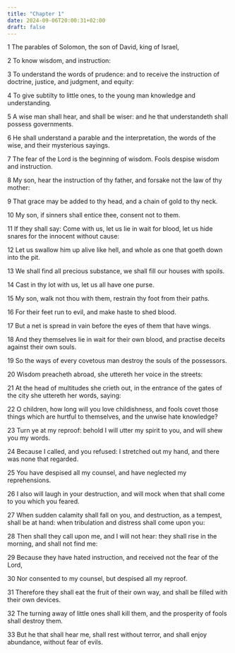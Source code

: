 ```yaml
---
title: "Chapter 1"
date: 2024-09-06T20:00:31+02:00
draft: false
---
```



1 The parables of Solomon, the son of David, king of Israel,

2 To know wisdom, and instruction:

3 To understand the words of prudence: and to receive the instruction of doctrine, justice, and judgment, and equity:

4 To give subtilty to little ones, to the young man knowledge and understanding.

5 A wise man shall hear, and shall be wiser: and he that understandeth shall possess governments.

6 He shall understand a parable and the interpretation, the words of the wise, and their mysterious sayings.

7 The fear of the Lord is the beginning of wisdom. Fools despise wisdom and instruction.

8 My son, hear the instruction of thy father, and forsake not the law of thy mother:

9 That grace may be added to thy head, and a chain of gold to thy neck.

10 My son, if sinners shall entice thee, consent not to them.

11 If they shall say: Come with us, let us lie in wait for blood, let us hide snares for the innocent without cause:

12 Let us swallow him up alive like hell, and whole as one that goeth down into the pit.

13 We shall find all precious substance, we shall fill our houses with spoils.

14 Cast in thy lot with us, let us all have one purse.

15 My son, walk not thou with them, restrain thy foot from their paths.

16 For their feet run to evil, and make haste to shed blood.

17 But a net is spread in vain before the eyes of them that have wings.

18 And they themselves lie in wait for their own blood, and practise deceits against their own souls.

19 So the ways of every covetous man destroy the souls of the possessors.

20 Wisdom preacheth abroad, she uttereth her voice in the streets:

21 At the head of multitudes she crieth out, in the entrance of the gates of the city she uttereth her words, saying:

22 O children, how long will you love childishness, and fools covet those things which are hurtful to themselves, and the unwise hate knowledge?

23 Turn ye at my reproof: behold I will utter my spirit to you, and will shew you my words.

24 Because I called, and you refused: I stretched out my hand, and there was none that regarded.

25 You have despised all my counsel, and have neglected my reprehensions.

26 I also will laugh in your destruction, and will mock when that shall come to you which you feared.

27 When sudden calamity shall fall on you, and destruction, as a tempest, shall be at hand: when tribulation and distress shall come upon you:

28 Then shall they call upon me, and I will not hear: they shall rise in the morning, and shall not find me:

29 Because they have hated instruction, and received not the fear of the Lord,

30 Nor consented to my counsel, but despised all my reproof.

31 Therefore they shall eat the fruit of their own way, and shall be filled with their own devices.

32 The turning away of little ones shall kill them, and the prosperity of fools shall destroy them.

33 But he that shall hear me, shall rest without terror, and shall enjoy abundance, without fear of evils.

